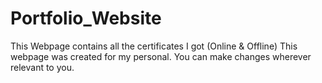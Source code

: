 # Portfolio_Website
This Webpage contains all the certificates I got (Online &amp; Offline)
This webpage was created for my personal. You can make changes wherever relevant to you.
